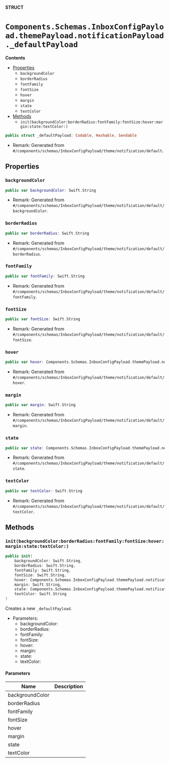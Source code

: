 **STRUCT**

# `Components.Schemas.InboxConfigPayload.themePayload.notificationPayload._defaultPayload`

**Contents**

- [Properties](#properties)
  - `backgroundColor`
  - `borderRadius`
  - `fontFamily`
  - `fontSize`
  - `hover`
  - `margin`
  - `state`
  - `textColor`
- [Methods](#methods)
  - `init(backgroundColor:borderRadius:fontFamily:fontSize:hover:margin:state:textColor:)`

```swift
public struct _defaultPayload: Codable, Hashable, Sendable
```

- Remark: Generated from `#/components/schemas/InboxConfigPayload/theme/notification/default`.

## Properties
### `backgroundColor`

```swift
public var backgroundColor: Swift.String
```

- Remark: Generated from `#/components/schemas/InboxConfigPayload/theme/notification/default/backgroundColor`.

### `borderRadius`

```swift
public var borderRadius: Swift.String
```

- Remark: Generated from `#/components/schemas/InboxConfigPayload/theme/notification/default/borderRadius`.

### `fontFamily`

```swift
public var fontFamily: Swift.String
```

- Remark: Generated from `#/components/schemas/InboxConfigPayload/theme/notification/default/fontFamily`.

### `fontSize`

```swift
public var fontSize: Swift.String
```

- Remark: Generated from `#/components/schemas/InboxConfigPayload/theme/notification/default/fontSize`.

### `hover`

```swift
public var hover: Components.Schemas.InboxConfigPayload.themePayload.notificationPayload._defaultPayload.hoverPayload?
```

- Remark: Generated from `#/components/schemas/InboxConfigPayload/theme/notification/default/hover`.

### `margin`

```swift
public var margin: Swift.String
```

- Remark: Generated from `#/components/schemas/InboxConfigPayload/theme/notification/default/margin`.

### `state`

```swift
public var state: Components.Schemas.InboxConfigPayload.themePayload.notificationPayload._defaultPayload.statePayload?
```

- Remark: Generated from `#/components/schemas/InboxConfigPayload/theme/notification/default/state`.

### `textColor`

```swift
public var textColor: Swift.String
```

- Remark: Generated from `#/components/schemas/InboxConfigPayload/theme/notification/default/textColor`.

## Methods
### `init(backgroundColor:borderRadius:fontFamily:fontSize:hover:margin:state:textColor:)`

```swift
public init(
    backgroundColor: Swift.String,
    borderRadius: Swift.String,
    fontFamily: Swift.String,
    fontSize: Swift.String,
    hover: Components.Schemas.InboxConfigPayload.themePayload.notificationPayload._defaultPayload.hoverPayload? = nil,
    margin: Swift.String,
    state: Components.Schemas.InboxConfigPayload.themePayload.notificationPayload._defaultPayload.statePayload? = nil,
    textColor: Swift.String
)
```

Creates a new `_defaultPayload`.

- Parameters:
  - backgroundColor:
  - borderRadius:
  - fontFamily:
  - fontSize:
  - hover:
  - margin:
  - state:
  - textColor:

#### Parameters

| Name | Description |
| ---- | ----------- |
| backgroundColor |  |
| borderRadius |  |
| fontFamily |  |
| fontSize |  |
| hover |  |
| margin |  |
| state |  |
| textColor |  |